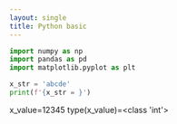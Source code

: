 ```yaml
---
layout: single
title: Python basic
---
```


```python
import numpy as np
import pandas as pd
import matplotlib.pyplot as plt
```

```python
x_str = 'abcde'
print(f'{x_str = }')
```
x_value=12345
type(x_value)=<class 'int'>
